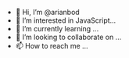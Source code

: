 - 👋 Hi, I’m @arianbod
- 👀 I’m interested in JavaScript...
- 🌱 I’m currently learning ...
- 💞️ I’m looking to collaborate on ...
- 📫 How to reach me ...

<!---
arianbod/arianbod is a ✨ special ✨ repository because its `README.md` (this file) appears on your GitHub profile.
You can click the Preview link to take a look at your changes.
--->
